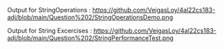 Output for StringOperations :
https://github.com/VeigasLoy/4al22cs183-adj/blob/main/Question%202/StringOperationsDemo.png

Output for String Excercises :
https://github.com/VeigasLoy/4al22cs183-adj/blob/main/Question%202/StringPerformanceTest.png
